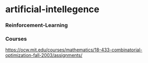# artificial-intellegence

### Reinforcement-Learning

### Courses
https://ocw.mit.edu/courses/mathematics/18-433-combinatorial-optimization-fall-2003/assignments/
